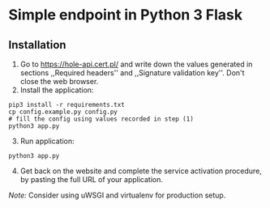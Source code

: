 # Simple endpoint in Python 3 Flask

## Installation

1. Go to https://hole-api.cert.pl/ and write down the values generated in sections ,,Required headers'' and ,,Signature validation key''. Don't close the web browser.
2. Install the application:
```
pip3 install -r requirements.txt
cp config.example.py config.py
# fill the config using values recorded in step (1)
python3 app.py
```

3. Run application:
```
python3 app.py
```

4. Get back on the website and complete the service activation procedure, by pasting the full URL of your application.

*Note:* Consider using uWSGI and virtualenv for production setup.

